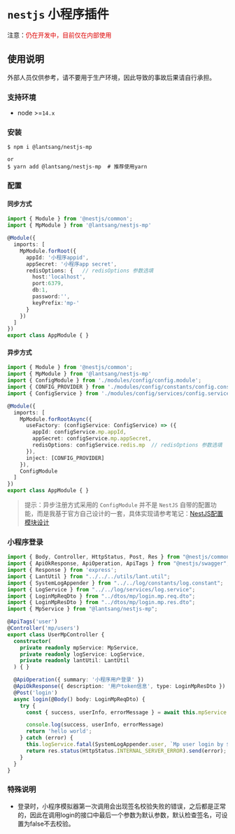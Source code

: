 # `nestjs` 小程序插件

注意：<font color="#dd0000">仍在开发中，目前仅在内部使用</font><br /> 

## 使用说明

外部人员仅供参考，请不要用于生产环境，因此导致的事故后果请自行承担。

### 支持环境

* node >=`14.x`

### 安装

``` shell
$ npm i @lantsang/nestjs-mp

or
$ yarn add @lantsang/nestjs-mp  # 推荐使用yarn
```

### 配置

#### 同步方式

``` typescript
import { Module } from '@nestjs/common';
import { MpModule } from '@lantsang/nestjs-mp'

@Module({
  imports: [
    MpModule.forRoot({
      appId: '小程序appid', 
      appSecret: '小程序app secret',
      redisOptions: {   // redisOptions 参数选填
        host:'localhost',
        port:6379,
        db:1,
        password:'',
        keyPrefix:'mp-'
      }
    })
  ]
})
export class AppModule { }
```

#### 异步方式

``` typescript
import { Module } from '@nestjs/common';
import { MpModule } from '@lantsang/nestjs-mp'
import { ConfigModule } from './modules/config/config.module';
import { CONFIG_PROVIDER } from './modules/config/constants/config.constant';
import { ConfigService } from './modules/config/services/config.service';

@Module({
  imports: [
    MpModule.forRootAsync({
      useFactory: (configService: ConfigService) => ({
        appId: configService.mp.appId,
        appSecret: configService.mp.appSecret,
        redisOptions: configService.redis.mp  // redisOptions 参数选填
      }),
      inject: [CONFIG_PROVIDER]
    }),
    ConfigModule
  ]
})
export class AppModule { }
```

> 提示：异步注册方式采用的 `ConfigModule` 并不是 `NestJS` 自带的配置功能，而是我基于官方自己设计的一套，具体实现请参考笔记：[NestJS配置模块设计](https://github.com/IricBing/note/blob/master/NodeJS/NestJS/%E7%A8%8B%E5%BA%8F%E8%AE%BE%E8%AE%A1/%E9%85%8D%E7%BD%AE%E6%A8%A1%E5%9D%97%E8%AE%BE%E8%AE%A1/README.md)

### 小程序登录

``` typescript
import { Body, Controller, HttpStatus, Post, Res } from "@nestjs/common";
import { ApiOkResponse, ApiOperation, ApiTags } from "@nestjs/swagger";
import { Response } from 'express';
import { LantUtil } from "../../../utils/lant.util";
import { SystemLogAppender } from "../../log/constants/log.constant";
import { LogService } from "../../log/services/log.service";
import { LoginMpReqDto } from "../dtos/mp/login.mp.req.dto";
import { LoginMpResDto } from "../dtos/mp/login.mp.res.dto";
import { MpService } from "@lantsang/nestjs-mp";

@ApiTags('user')
@Controller('mp/users')
export class UserMpController {
  constructor(
    private readonly mpService: MpService,
    private readonly logService: LogService,
    private readonly lantUtil: LantUtil
  ) { }

  @ApiOperation({ summary: '小程序用户登录' })
  @ApiOkResponse({ description: '用户token信息', type: LoginMpResDto })
  @Post('login')
  async login(@Body() body: LoginMpReqDto) {
    try {
      const { success, userInfo, errorMessage } = await this.mpService.login(body.temp_code, body.raw_data, body.signature, body.encrypted_data, body.iv);

      console.log(success, userInfo, errorMessage)
      return 'hello world';
    } catch (error) {
      this.logService.fatal(SystemLogAppender.user, `Mp user login by ${JSON.stringify(body)} failed and error is ${error}`, this.lantUtil.parseError(error));
      return res.status(HttpStatus.INTERNAL_SERVER_ERROR).send(error);
    }
  }
}
```

### 特殊说明

* 登录时，小程序模拟器第一次调用会出现签名校验失败的错误，之后都是正常的，因此在调用login的接口中最后一个参数为默认参数，默认检查签名，可设置为false不去校验。
